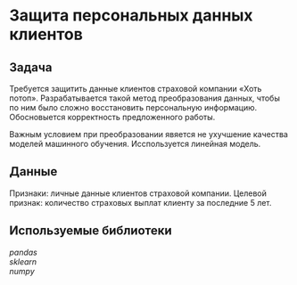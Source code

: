 # Защита персональных данных клиентов


## Задача
Требуется защитить данные клиентов страховой компании «Хоть потоп». Разрабатывается такой метод преобразования данных, чтобы по ним было сложно восстановить персональную информацию. Обосновыется корректность предложенного работы.

Важным условием при преобразовании явяется не ухучшение качества моделей машинного обучения. Исспользуется линейная модель.

## Данные  
Признаки: личные данные клиентов страховой компании.
Целевой признак: количество страховых выплат клиенту за последние 5 лет.

## Используемые библиотеки
*pandas*  
*sklearn*  
 *numpy*




